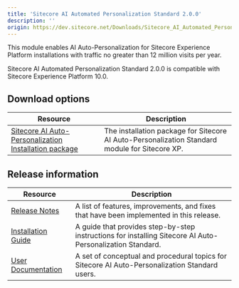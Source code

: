 ```yaml
---
title: 'Sitecore AI Automated Personalization Standard 2.0.0'
description: ''
origin: https://dev.sitecore.net/Downloads/Sitecore_AI_Automated_Personalization_Standard/2x/Sitecore_AI_Automated_Personalization_Standard_200.aspx
---
```


This module enables AI Auto-Personalization for Sitecore Experience Platform installations with traffic no greater than 12 million visits per year.

Sitecore AI Automated Personalization Standard 2.0.0 is compatible with Sitecore Experience Platform 10.0.

## Download options

| Resource                                                                                                                                                                                                                                                                     | Description                                                                                    |
| ---------------------------------------------------------------------------------------------------------------------------------------------------------------------------------------------------------------------------------------------------------------------------- | ---------------------------------------------------------------------------------------------- |
| [Sitecore AI Auto-Personalization Installation package](https://scdp.blob.core.windows.net/downloads/Sitecore%20AI%20Automated%20Personalization%20Standard/2x/Sitecore%20AI%20Automated%20Personalization%20Standard%20200/Secure/Sitecore.AI.Standard.2.0.0.rev.00104.zip) | The installation package for Sitecore AI Auto-Personalization Standard module for Sitecore XP. |

## Release information

| Resource                                                                                                                                                                                                                                                                       | Description                                                                                               |
| ------------------------------------------------------------------------------------------------------------------------------------------------------------------------------------------------------------------------------------------------------------------------------ | --------------------------------------------------------------------------------------------------------- |
| [Release Notes](/downloads/Sitecore_AI_Automated_Personalization_Standard/2x/Sitecore_AI_Automated_Personalization_Standard_200/Release_Notes)                                                                                                                                 | A list of features, improvements, and fixes that have been implemented in this release.                   |
| [Installation Guide](https://scdp.blob.core.windows.net/downloads/Sitecore%20AI%20Automated%20Personalization%20Standard/2x/Sitecore%20AI%20Automated%20Personalization%20Standard%20200/Secure/Installation_Guide_for_Sitecore_AI_Automated_Personalization_Standard_2_0.pdf) | A guide that provides step-by-step instructions for installing Sitecore AI Auto-Personalization Standard. |
| [User Documentation](https://doc.sitecore.com/users/100/sitecore-experience-platform/en/sitecore-ai---automated-personalization.html)                                                                                                                                          | A set of conceptual and procedural topics for Sitecore AI Auto-Personalization Standard users.            |

